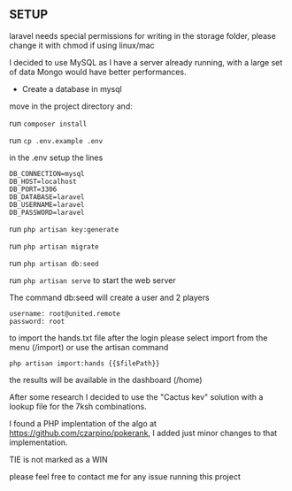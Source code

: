 ## SETUP

laravel needs special permissions for writing in the storage folder, please change it with chmod if using linux/mac

I decided to use MySQL as I have a server already running, with a large set of data Mongo would have better performances.

- Create a database in mysql

move in the project directory and:

run `composer install`

run `cp .env.example .env`

in the .env setup the lines

```
DB_CONNECTION=mysql
DB_HOST=localhost
DB_PORT=3306
DB_DATABASE=laravel
DB_USERNAME=laravel
DB_PASSWORD=laravel
```

run `php artisan key:generate`

run `php artisan migrate`

run `php artisan db:seed`

run `php artisan serve` to start the web server


The command db:seed will create a user and 2 players

```
username: root@united.remote
password: root
```

to import the hands.txt file after the login please select import from the menu (/import) or use the artisan command

`php artisan import:hands {{$filePath}}`

the results will be available in the dashboard (/home)

After some research I decided to use the "Cactus kev" solution with a lookup file for the 7ksh combinations. 

I found a PHP implentation of the algo at https://github.com/czarpino/pokerank, I added just minor changes to that implementation.


TIE is not marked as a WIN


please feel free to contact me for any issue running this project
